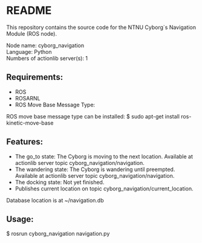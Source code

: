 # README
This repository contains the source code for the NTNU Cyborg`s Navigation Module (ROS node).

Node name: cyborg_navigation   
Language: Python  
Numbers of actionlib server(s): 1   


## Requirements:  
* ROS   
* ROSARNL  
* ROS Move Base Message Type:

ROS move base message type can be installed:
$ sudo apt-get install ros-kinetic-move-base
  
## Features:   
* The go_to state: The Cyborg is moving to the next location. Available at actionlib server topic cyborg_navigation/navigation.  
* The wandering state: The Cyborg is wandering until preempted. Available at actionlib server topic cyborg_navigation/navigation.
* The docking state: Not yet finished.
* Publishes current location on topic cyborg_navigation/current_location.


Database location is at ~/navigation.db  

## Usage:
$ rosrun cyborg_navigation navigation.py
